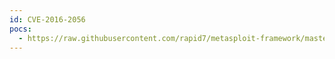 ```yaml
---
id: CVE-2016-2056
pocs:
  - https://raw.githubusercontent.com/rapid7/metasploit-framework/master/modules/exploits/unix/webapp/xymon_useradm_cmd_exec.rb
---
```

